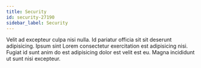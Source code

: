 ```yaml
---
title: Security
id: security-27190
sidebar_label: Security
---
```


Velit ad excepteur culpa nisi nulla. Id pariatur officia sit sit deserunt adipisicing. Ipsum sint Lorem consectetur exercitation est adipisicing nisi. Fugiat id sunt anim do est adipisicing dolor est velit est eu. Magna incididunt ut sunt nisi excepteur.


